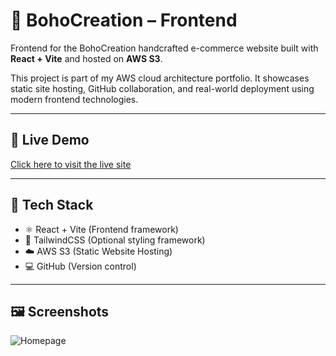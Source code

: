 # 🌿 BohoCreation – Frontend

Frontend for the BohoCreation handcrafted e-commerce website built with **React + Vite** and hosted on **AWS S3**.

This project is part of my AWS cloud architecture portfolio. It showcases static site hosting, GitHub collaboration, and real-world deployment using modern frontend technologies.

---

## 🔗 Live Demo

[Click here to visit the live site](http://bohocreation-frontend.s3-website-us-east-1.amazonaws.com/)

---

## 🧰 Tech Stack

- ⚛️ React + Vite (Frontend framework)
- 🎨 TailwindCSS (Optional styling framework)
- ☁️ AWS S3 (Static Website Hosting)
- 💻 GitHub (Version control)

---

## 🖼️ Screenshots

![Homepage](docs/screenshots/homepage.png)



